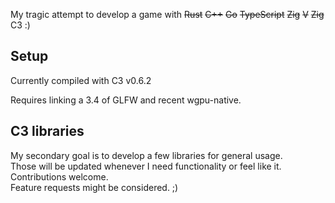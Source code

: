My tragic attempt to develop a game with ~~Rust~~ ~~C++~~ ~~Go~~ ~~TypeScript~~ ~~Zig~~ ~~V~~ ~~Zig~~ C3 :)

## Setup

Currently compiled with C3 v0.6.2

Requires linking a 3.4 of GLFW and recent wgpu-native.


## C3 libraries

My secondary goal is to develop a few libraries for general usage.  
Those will be updated whenever I need functionality or feel like it.  
Contributions welcome.  
Feature requests might be considered. ;)